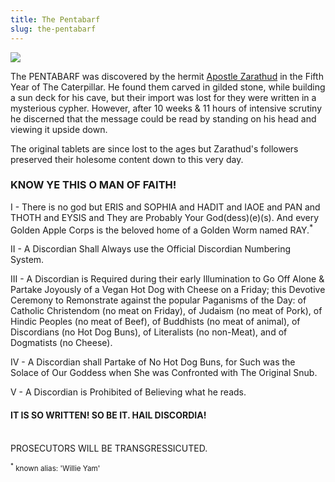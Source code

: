 ```yaml
---
title: The Pentabarf
slug: the-pentabarf
---
```


<img class="w25" src="/image/eyeball.png">

The PENTABARF was discovered by the hermit <a href="/nom/beati#zarathud">Apostle Zarathud</a> in the Fifth Year of The Caterpillar. He found them carved in gilded stone, while building a sun deck for his cave, but their import was lost for they were written in a mysterious cypher. However, after 10 weeks & 11 hours of intensive scrutiny he discerned that the message could be read by standing on his head and viewing it upside down.

The original tablets are since lost to the ages but Zarathud's followers preserved their holesome content down to this very day.

### KNOW YE THIS O MAN OF FAITH!

I - There is no god but ERIS and SOPHIA and HADIT and IAOE and PAN and THOTH and EYSIS and They are Probably Your God(dess)(e)(s). And every Golden Apple Corps is the beloved home of a Golden Worm named RAY.<sup>*</sup>

II - A Discordian Shall Always use the Official Discordian Numbering System.

III - A Discordian is Required during their early Illumination to Go Off Alone & Partake Joyously of a <span class="scaps">Vegan Hot Dog with Cheese on a Friday</span>; this Devotive Ceremony to Remonstrate against the popular Paganisms of the Day: of Catholic Christendom (no meat on Friday), of Judaism (no meat of Pork), of Hindic Peoples (no meat of Beef), of Buddhists (no meat of animal), of Discordians (no Hot Dog Buns), of Literalists (no non-Meat), and of Dogmatists (no Cheese).

IV - A Discordian shall Partake of No Hot Dog Buns, for Such was the Solace of Our Goddess when She was Confronted with The Original Snub.

V - A Discordian is Prohibited of Believing what he reads.

#### IT IS SO WRITTEN! SO BE IT. HAIL DISCORDIA!
<br>PROSECUTORS WILL BE TRANSGRESSICUTED.

<small><sup>*</sup> known alias: 'Willie Yam'</small>
